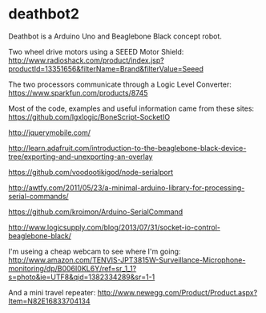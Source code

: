 deathbot2
=========
Deathbot is a Arduino Uno and Beaglebone Black concept robot.

Two wheel drive motors using a SEEED Motor Shield: 
http://www.radioshack.com/product/index.jsp?productId=13351656&filterName=Brand&filterValue=Seeed

The two processors communicate through a Logic Level Converter:
https://www.sparkfun.com/products/8745

Most of the code, examples and useful information came from these sites:
https://github.com/lgxlogic/BoneScript-SocketIO

http://jquerymobile.com/

http://learn.adafruit.com/introduction-to-the-beaglebone-black-device-tree/exporting-and-unexporting-an-overlay

https://github.com/voodootikigod/node-serialport

http://awtfy.com/2011/05/23/a-minimal-arduino-library-for-processing-serial-commands/

https://github.com/kroimon/Arduino-SerialCommand

http://www.logicsupply.com/blog/2013/07/31/socket-io-control-beaglebone-black/

I'm useing a cheap webcam to see where I'm going:
http://www.amazon.com/TENVIS-JPT3815W-Surveillance-Microphone-monitoring/dp/B006I0KL6Y/ref=sr_1_1?s=photo&ie=UTF8&qid=1382334289&sr=1-1

And a mini travel repeater:
http://www.newegg.com/Product/Product.aspx?Item=N82E16833704134

